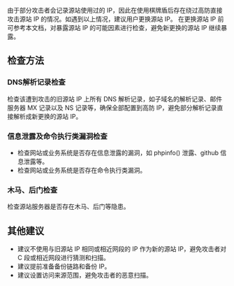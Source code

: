 由于部分攻击者会记录源站使用过的 IP，因此在使用棋牌盾后存在绕过高防直接攻击源站 IP 的情况。如遇到以上情况，建议用户更换源站 IP。
在更换源站 IP 前可参考本文档，对暴露源站 IP 的可能因素进行检查，避免新更换的源站 IP 继续暴露。

## 检查方法
### DNS解析记录检查
检查该遭到攻击的旧源站 IP 上所有 DNS 解析记录，如子域名的解析记录、邮件服务器 MX 记录以及 NS 记录等，确保全部配置到高防 IP，避免部分解析记录直接解析成新更换的源站 IP。

### 信息泄露及命令执行类漏洞检查
- 检查网站或业务系统是否存在信息泄露的漏洞，如 phpinfo() 泄露、github 信息泄露等。
- 检查网站或业务系统是否存在命令执行类漏洞。

### 木马、后门检查
检查源站服务器是否存在木马、后门等隐患。

## 其他建议
- 建议不使用与旧源站 IP 相同或相近网段的 IP 作为新的源站 IP，避免攻击者对 C 段或相近网段进行猜测和扫描。
- 建议提前准备备份链路和备份 IP。
- 建议设置访问来源范围，避免攻击者的恶意扫描。
